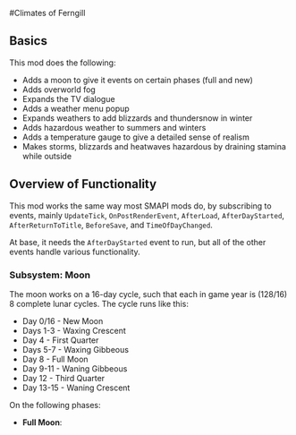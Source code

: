 #Climates of Ferngill

## Basics

This mod does the following:

- Adds a moon to give it events on certain phases (full and new)
- Adds overworld fog
- Expands the TV dialogue
- Adds a weather menu popup
- Expands weathers to add blizzards and thundersnow in winter
- Adds hazardous weather to summers and winters
- Adds a temperature gauge to give a detailed sense of realism
- Makes storms, blizzards and heatwaves hazardous by draining stamina while outside

## Overview of Functionality

This mod works the same way most SMAPI mods do, by subscribing to events, mainly `UpdateTick`, `OnPostRenderEvent`, `AfterLoad`, `AfterDayStarted`, `AfterReturnToTitle`, `BeforeSave`, and `TimeOfDayChanged`.

At base, it needs the `AfterDayStarted` event to run, but all of the other events handle various functionality. 

### Subsystem: Moon

The moon works on a 16-day cycle, such that each in game year is (128/16) 8 complete lunar cycles. The cycle runs like this:

- Day 0/16 - New Moon
- Days 1-3 - Waxing Crescent
- Day 4 - First Quarter
- Days 5-7 - Waxing Gibbeous
- Day 8 - Full Moon
- Day 9-11 - Waning Gibbeous
- Day 12 - Third Quarter
- Day 13-15 - Waning Crescent

On the following phases:

- **Full Moon**: 



 